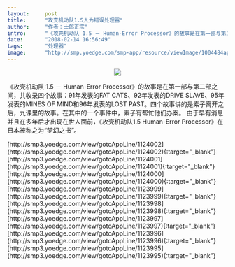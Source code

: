 ```yaml
---
layout:     post
title:      "攻壳机动队1.5人为错误处理器"
author:     "作者：士郎正宗"
intro:      "《攻壳机动队 1.5 － Human-Error Processor》的故事是在第一部与第二部之间，共收录四个故事：91年发表的FAT CATS、92年发表的DRIVE SLAVE、95年发表的MINES OF MIND和96年发表的LOST PAST。四个故事讲的是素子离开之后，九课里的故事。在其中的一个事件中，素子有帮忙他们办案。 由于早有消息并且在多年后才出现在世人面前，《攻壳机动队1.5 Human-Error Processor》在日本被称之为“梦幻之书”。"
date:       "2018-02-14 16:56:49"
tags:       "处理器"
image:      "http://smp.yoedge.com/smp-app/resource/viewImage/1004484appline.png"
---
```

<div style="text-align: center">
<p><img src="http://smp.yoedge.com/smp-app/resource/viewImage/1004484appline.png"/></p>
</div>
<p class="post-meta">
<span>《攻壳机动队 1.5 － Human-Error Processor》的故事是在第一部与第二部之间，共收录四个故事：91年发表的FAT CATS、92年发表的DRIVE SLAVE、95年发表的MINES OF MIND和96年发表的LOST PAST。四个故事讲的是素子离开之后，九课里的故事。在其中的一个事件中，素子有帮忙他们办案。 由于早有消息并且在多年后才出现在世人面前，《攻壳机动队1.5 Human-Error Processor》在日本被称之为“梦幻之书”。</span>
</p>
[http://smp3.yoedge.com/view/gotoAppLine/1124002](http://smp3.yoedge.com/view/gotoAppLine/1124002){:target="_blank"}
[http://smp3.yoedge.com/view/gotoAppLine/1124001](http://smp3.yoedge.com/view/gotoAppLine/1124001){:target="_blank"}
[http://smp3.yoedge.com/view/gotoAppLine/1124000](http://smp3.yoedge.com/view/gotoAppLine/1124000){:target="_blank"}
[http://smp3.yoedge.com/view/gotoAppLine/1123999](http://smp3.yoedge.com/view/gotoAppLine/1123999){:target="_blank"}
[http://smp3.yoedge.com/view/gotoAppLine/1123998](http://smp3.yoedge.com/view/gotoAppLine/1123998){:target="_blank"}
[http://smp3.yoedge.com/view/gotoAppLine/1123997](http://smp3.yoedge.com/view/gotoAppLine/1123997){:target="_blank"}
[http://smp3.yoedge.com/view/gotoAppLine/1123996](http://smp3.yoedge.com/view/gotoAppLine/1123996){:target="_blank"}
[http://smp3.yoedge.com/view/gotoAppLine/1123995](http://smp3.yoedge.com/view/gotoAppLine/1123995){:target="_blank"}


